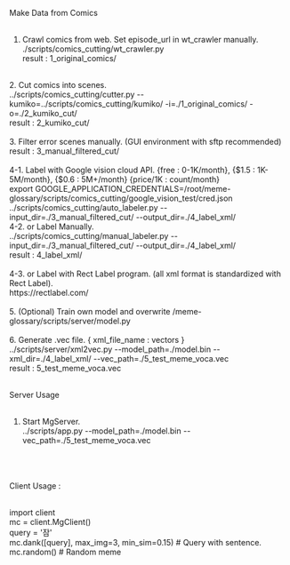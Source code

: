 Make Data from Comics<br><br>
1. Crawl comics from web. Set episode_url in wt_crawler manually.<br>
./scripts/comics_cutting/wt_crawler.py <br>
result : 1_original_comics/ <br>
<br>
2. Cut comics into scenes.<br>
../scripts/comics_cutting/cutter.py --kumiko=../scripts/comics_cutting/kumiko/ -i=./1_original_comics/ -o=./2_kumiko_cut/
<br>
result : 2_kumiko_cut/<br>
<br>
3. Filter error scenes manually. (GUI environment with sftp recommended) <br>
result : 3_manual_filtered_cut/<br>
<br>
4-1. Label with Google vision cloud API. {free : 0-1K/month}, {$1.5 : 1K-5M/month}, {$0.6 : 5M+/month} {price/1K : count/month}<br>
export GOOGLE_APPLICATION_CREDENTIALS=/root/meme-glossary/scripts/comics_cutting/google_vision_test/cred.json
<br>
../scripts/comics_cutting/auto_labeler.py --input_dir=./3_manual_filtered_cut/ --output_dir=./4_label_xml/
<br>
4-2. or Label Manually. <br>
../scripts/comics_cutting/manual_labeler.py --input_dir=./3_manual_filtered_cut/ --output_dir=./4_label_xml/
<br>
result : 4_label_xml/ <br>
<br>
4-3. or Label with Rect Label program. (all xml format is standardized with Rect Label).<br>
https://rectlabel.com/ <br>
<br>
5. (Optional) Train own model and overwrite /meme-glossary/scripts/server/model.py <br>
<br>
6. Generate .vec file. { xml_file_name : vectors } <br>
../scripts/server/xml2vec.py --model_path=./model.bin --xml_dir=./4_label_xml/ --vec_path=./5_test_meme_voca.vec
<br>
result : 5_test_meme_voca.vec <br>
<br>

Server Usage<br><br>

1. Start MgServer. <br>
../scripts/app.py --model_path=./model.bin --vec_path=./5_test_meme_voca.vec
<br>
<br>
<br>
Client Usage : <br><br>

import client <br>
mc = client.MgClient()<br>
query = '잠'<br>
mc.dank([query], max_img=3, min_sim=0.15) # Query with sentence.<br>
mc.random() # Random meme<br>
<br>